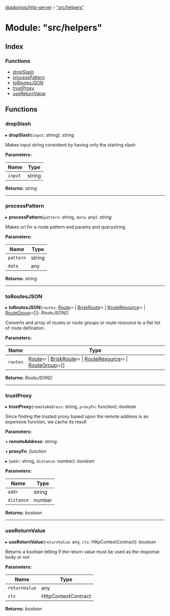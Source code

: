 [@adonisjs/http-server](../README.md) › ["src/helpers"](_src_helpers_.md)

# Module: "src/helpers"

## Index

### Functions

* [dropSlash](_src_helpers_.md#dropslash)
* [processPattern](_src_helpers_.md#processpattern)
* [toRoutesJSON](_src_helpers_.md#toroutesjson)
* [trustProxy](_src_helpers_.md#trustproxy)
* [useReturnValue](_src_helpers_.md#usereturnvalue)

## Functions

###  dropSlash

▸ **dropSlash**(`input`: string): *string*

Makes input string consistent by having only the starting
slash

**Parameters:**

Name | Type |
------ | ------ |
`input` | string |

**Returns:** *string*

___

###  processPattern

▸ **processPattern**(`pattern`: string, `data`: any): *string*

Makes url for a route pattern and params and querystring.

**Parameters:**

Name | Type |
------ | ------ |
`pattern` | string |
`data` | any |

**Returns:** *string*

___

###  toRoutesJSON

▸ **toRoutesJSON**(`routes`: [Route](../classes/_src_router_route_.route.md)‹› | [BriskRoute](../classes/_src_router_briskroute_.briskroute.md)‹› | [RouteResource](../classes/_src_router_resource_.routeresource.md)‹› | [RouteGroup](../classes/_src_router_group_.routegroup.md)‹›[]): *RouteJSON[]*

Converts and array of routes or route groups or route resource to a flat
list of route defination.

**Parameters:**

Name | Type |
------ | ------ |
`routes` | [Route](../classes/_src_router_route_.route.md)‹› &#124; [BriskRoute](../classes/_src_router_briskroute_.briskroute.md)‹› &#124; [RouteResource](../classes/_src_router_resource_.routeresource.md)‹› &#124; [RouteGroup](../classes/_src_router_group_.routegroup.md)‹›[] |

**Returns:** *RouteJSON[]*

___

###  trustProxy

▸ **trustProxy**(`remoteAddress`: string, `proxyFn`: function): *boolean*

Since finding the trusted proxy based upon the remote address
is an expensive function, we cache its result

**Parameters:**

▪ **remoteAddress**: *string*

▪ **proxyFn**: *function*

▸ (`addr`: string, `distance`: number): *boolean*

**Parameters:**

Name | Type |
------ | ------ |
`addr` | string |
`distance` | number |

**Returns:** *boolean*

___

###  useReturnValue

▸ **useReturnValue**(`returnValue`: any, `ctx`: HttpContextContract): *boolean*

Returns a boolean telling if the return value must be used as
the response body or not

**Parameters:**

Name | Type |
------ | ------ |
`returnValue` | any |
`ctx` | HttpContextContract |

**Returns:** *boolean*

